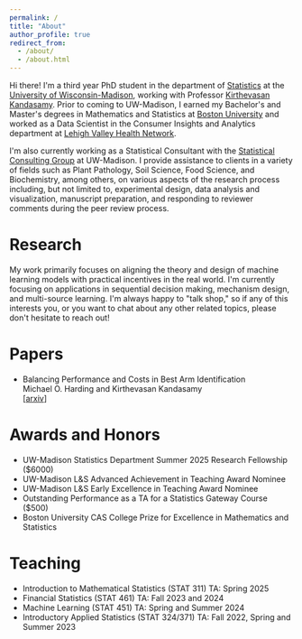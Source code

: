 ```yaml
---
permalink: /
title: "About"
author_profile: true
redirect_from: 
  - /about/
  - /about.html
---
```


Hi there! I'm a third year PhD student in the department of [Statistics](https://stat.wisc.edu) at the [University of Wisconsin-Madison](https://wisc.edu), working with Professor [Kirthevasan Kandasamy](https://pages.cs.wisc.edu/~kandasamy/index.html). Prior to coming to UW-Madison, I earned my Bachelor's and Master's degrees in Mathematics and Statistics at [Boston University](https://www.bu.edu) and worked as a Data Scientist in the Consumer Insights and Analytics department at [Lehigh Valley Health Network](https://www.lvhn.org/).

I'm also currently working as a Statistical Consultant with the [Statistical Consulting Group](https://stat.wisc.edu/statistical-consulting/) at UW-Madison. I provide assistance to clients in a variety of fields such as Plant Pathology, Soil Science, Food Science, and Biochemistry, among others, on various aspects of the research process including, but not limited to, experimental design, data analysis and visualization, manuscript preparation, and responding to reviewer comments during the peer review process.

Research
======

My work primarily focuses on aligning the theory and design of machine learning models with practical incentives in the real world. I'm currently focusing on applications in sequential decision making, mechanism design, and multi-source learning. I'm always happy to "talk shop," so if any of this interests you, or you want to chat about any other related topics, please don't hesitate to reach out!

Papers
======

- Balancing Performance and Costs in Best Arm Identification\
  Michael O. Harding and Kirthevasan Kandasamy\
  [[arxiv](https://arxiv.org/abs/2505.20583)]

Awards and Honors
======

- UW-Madison Statistics Department Summer 2025 Research Fellowship ($6000)
- UW-Madison L&S Advanced Achievement in Teaching Award Nominee
- UW-Madison L&S Early Excellence in Teaching Award Nominee
- Outstanding Performance as a TA for a Statistics Gateway Course ($500)
- Boston University CAS College Prize for Excellence in Mathematics and Statistics

Teaching
======

- Introduction to Mathematical Statistics (STAT 311) TA: Spring 2025
- Financial Statistics (STAT 461) TA: Fall 2023 and 2024
- Machine Learning (STAT 451) TA: Spring and Summer 2024
- Introductory Applied Statistics (STAT 324/371) TA: Fall 2022, Spring and Summer 2023